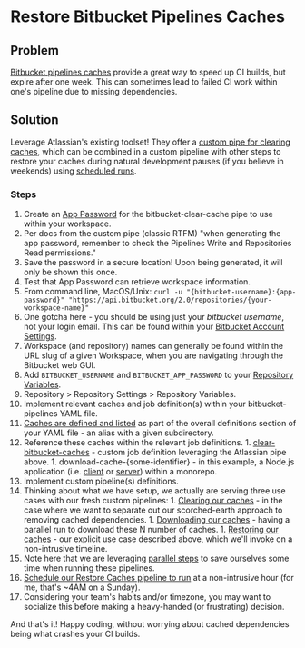 # Restore Bitbucket Pipelines Caches

## Problem

[Bitbucket pipelines caches](https://support.atlassian.com/bitbucket-cloud/docs/cache-dependencies/) provide a great way to speed up CI builds, but expire after one week. This can sometimes lead to failed CI work within one's pipeline due to missing dependencies.

## Solution

Leverage Atlassian's existing toolset! They offer a [custom pipe for clearing caches](https://bitbucket.org/atlassian/bitbucket-clear-cache/src/master/), which can be combined in a custom pipeline with other steps to restore your caches during natural development pauses (if you believe in weekends) using [scheduled runs](https://confluence.atlassian.com/bitbucket/scheduled-builds-for-pipelines-933078702.html).

### Steps

1. Create an [App Password](https://support.atlassian.com/bitbucket-cloud/docs/app-passwords/) for the bitbucket-clear-cache pipe to use within your workspace.
  1. Per docs from the custom pipe (classic RTFM) "when generating the app password, remember to check the Pipelines Write and Repositories Read permissions."
  1. Save the password in a secure location! Upon being generated, it will only be shown this once.
1. Test that App Password can retrieve workspace information.
  1. From command line, MacOS/Unix: `curl -u "{bitbucket-username}:{app-password}" "https://api.bitbucket.org/2.0/repositories/{your-workspace-name}"`
  1. One gotcha here - you should be using just your _bitbucket username_, not your login email. This can be found within your [Bitbucket Account Settings](https://bitbucket.org/account/settings/).
  1. Workspace (and repository) names can generally be found within the URL slug of a given Workspace, when you are navigating through the Bitbucket web GUI.
1. Add `BITBUCKET_USERNAME` and `BITBUCKET_APP_PASSWORD` to your [Repository Variables](https://support.atlassian.com/bitbucket-cloud/docs/variables-and-secrets/).
  1. Repository > Repository Settings >  Repository Variables.
1. Implement relevant caches and job definition(s) within your bitbucket-pipelines YAML file.
  1. [Caches are defined and listed](./bitbucket-pipelines.yml#L4) as part of the overall definitions section of your YAML file - an alias with a given subdirectory.
  1. Reference these caches within the relevant job definitions.
    1. [clear-bitbucket-caches](./bitbucket-pipelines.yml#L8) - custom job definition leveraging the Atlassian pipe above.
    1. download-cache-{some-identifier} - in this example, a Node.js application (i.e. [client](./bitbucket-pipelines.yml#L17) or [server](./bitbucket-pipelines.yml#L25)) within a monorepo.
1. Implement custom pipeline(s) definitions.
  1. Thinking about what we have setup, we actually are serving three use cases with our fresh custom pipelines:
    1. [Clearing our caches](./bitbucket-pipelines.yml#L35) - in the case where we want to separate out our scorched-earth approach to removing cached dependencies.
    1. [Downloading our caches](./bitbucket-pipelines.yml#L38) - having a parallel run to download these N number of caches.
    1. [Restoring our caches](./bitbucket-pipelines.yml#L44) - our explicit use case described above, which we'll invoke on a non-intrusive timeline.
  1. Note here that we are leveraging [parallel steps](https://bitbucket.org/blog/speed-build-parallel-steps-pipelines) to save ourselves some time when running these pipelines.
1. [Schedule our Restore Caches pipeline to run](https://confluence.atlassian.com/bitbucket/scheduled-builds-for-pipelines-933078702.html) at a non-intrusive hour (for me, that's ~4AM on a Sunday).
  1. Considering your team's habits and/or timezone, you may want to socialize this before making a heavy-handed (or frustrating) decision.


And that's it! Happy coding, without worrying about cached dependencies being what crashes your CI builds.